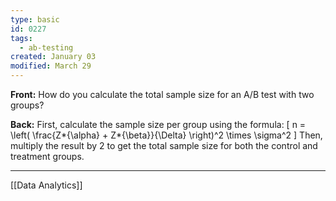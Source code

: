 ```yaml
---
type: basic
id: 0227
tags:
  - ab-testing
created: January 03
modified: March 29
---
```


**Front:** How do you calculate the total sample size for an A/B test with two groups?

**Back:** First, calculate the sample size per group using the formula:
\[ n = \left( \frac{Z*{\alpha} + Z*{\beta}}{\Delta} \right)^2 \times \sigma^2 \]
Then, multiply the result by 2 to get the total sample size for both the control and treatment groups.

---
[[Data Analytics]]